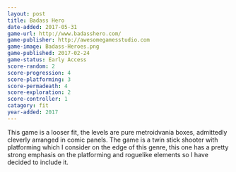 ```yaml
---
layout: post
title: Badass Hero
date-added: 2017-05-31
game-url: http://www.badasshero.com/
game-publisher: http://awesomegamesstudio.com
game-image: Badass-Heroes.png
game-published: 2017-02-24
game-status: Early Access
score-random: 2
score-progression: 4
score-platforming: 3
score-permadeath: 4
score-exploration: 2
score-controller: 1
catagory: fit
year-added: 2017
---
```


This game is a looser fit, the levels are pure metroidvania boxes, admittedly cleverly arranged in comic panels.  The game is a twin stick shooter with platforming which I consider on the edge of this genre, this one has a pretty strong emphasis on the platforming and roguelike elements so I have decided to include it.
